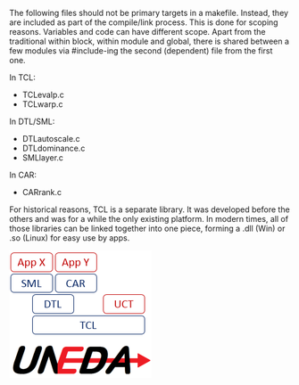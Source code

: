 The following files should not be primary targets in a makefile. Instead, they are included as part of the compile/link process. This is done for scoping reasons. Variables and code can have different scope. Apart from the traditional within block, within module and global, there is shared between a few modules via #include-ing the second (dependent) file from the first one.

In TCL:
+ TCLevalp.c
+ TCLwarp.c

In DTL/SML:
+ DTLautoscale.c
+ DTLdominance.c
+ SMLlayer.c

In CAR:
+ CARrank.c

For historical reasons, TCL is a separate library. It was developed before the others and was for a while the only existing platform. In modern times, all of those libraries can be linked together into one piece, forming a .dll (Win) or .so (Linux) for easy use by apps.

![](UNEDA%20stack.PNG)

